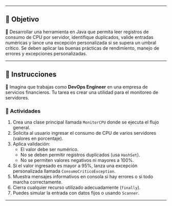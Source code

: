 

---

## 🎯 Objetivo

🧠 Desarrollar una herramienta en Java que permita leer registros de consumo de CPU por servidor, identifique duplicados, valide entradas numéricas y lance una excepción personalizada si se supera un umbral crítico. Se deben aplicar las buenas prácticas de rendimiento, manejo de errores y excepciones personalizadas.

---

## 📝 Instrucciones

🚀 Imagina que trabajas como **DevOps Engineer** en una empresa de servicios financieros. Tu tarea es crear una utilidad para el monitoreo de servidores.

### 🧩 Actividades

1. Crea una clase principal llamada `MonitorCPU` donde se ejecuta el flujo general.
2. Solicita al usuario ingresar el consumo de CPU de varios servidores (valores en porcentaje).
3. Aplica validación:
    - El valor debe ser numérico.
    - No se deben permitir registros duplicados (usa `HashSet`).
    - No se permiten valores negativos ni mayores a 100%.
4. Si el valor ingresado es mayor a 95%, lanza una excepción personalizada llamada `ConsumoCriticoException`.
5. Muestra mensajes informativos en consola si hay errores o si todo marcha correctamente.
6. Cierra cualquier recurso utilizado adecuadamente (`finally`).
7. Puedes simular la entrada con datos fijos o usando `Scanner`.

---
